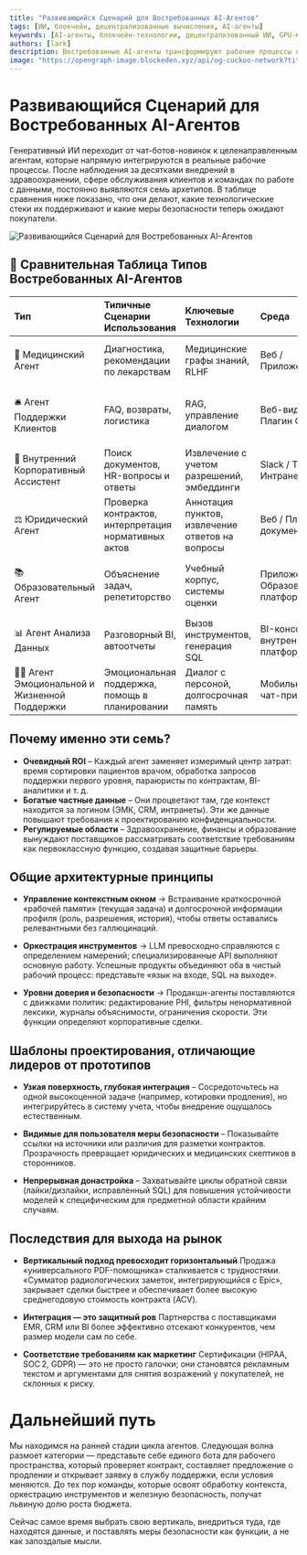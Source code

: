 ```yaml
---
title: "Развивающийся Сценарий для Востребованных AI-Агентов"
tags: [ИИ, блокчейн, децентрализованные вычисления, AI-агенты]
keywords: [AI-агенты, блокчейн-технологии, децентрализованный ИИ, GPU-майнинг, AI-инфраструктура]
authors: [lark]
description: Востребованные AI-агенты трансформируют рабочие процессы в таких отраслях, как здравоохранение и поддержка клиентов. В этой статье описаны семь ключевых архетипов AI-агентов, их технологии и меры безопасности, необходимые для обеспечения соответствия требованиям и доверия.
image: "https://opengraph-image.blockeden.xyz/api/og-cuckoo-network?title=Развивающийся%20Сценарий%20для%20Востребованных%20AI-Агентов"
---
```


# Развивающийся Сценарий для Востребованных AI-Агентов

Генеративный ИИ переходит от чат-ботов-новинок к целенаправленным агентам, которые напрямую интегрируются в реальные рабочие процессы. После наблюдения за десятками внедрений в здравоохранении, сфере обслуживания клиентов и командах по работе с данными, постоянно выявляются семь архетипов. В таблице сравнения ниже показано, что они делают, какие технологические стеки их поддерживают и какие меры безопасности теперь ожидают покупатели.

![Развивающийся Сценарий для Востребованных AI-Агентов](https://opengraph-image.blockeden.xyz/api/og-cuckoo-network?title=Развивающийся%20Сценарий%20для%20Востребованных%20AI-Агентов)

## 🔧 Сравнительная Таблица Типов Востребованных AI-Агентов

| Тип                              | Типичные Сценарии Использования            | Ключевые Технологии                      | Среда                          | Контекст                                  | Инструменты                      | Безопасность                           | Репрезентативные Проекты |
| :------------------------------- | :----------------------------------------- | :--------------------------------------- | :----------------------------- | :---------------------------------------- | :------------------------------- | :------------------------------------- | :----------------------- |
| 🏥 Медицинский Агент             | Диагностика, рекомендации по лекарствам    | Медицинские графы знаний, RLHF           | Веб / Приложение / API         | Многоэтапные консультации, медицинские записи | Медицинские рекомендации, API лекарств | HIPAA, анонимизация данных             | HealthGPT, K Health      |
| 🛎 Агент Поддержки Клиентов      | FAQ, возвраты, логистика                   | RAG, управление диалогом                 | Веб-виджет / Плагин CRM        | История запросов пользователя, состояние беседы | База данных FAQ, система тикетов | Журналы аудита, фильтрация конфиденциальных терминов | Intercom, LangChain      |
| 🏢 Внутренний Корпоративный Ассистент | Поиск документов, HR-вопросы и ответы      | Извлечение с учетом разрешений, эмбеддинги | Slack / Teams / Интранет       | Идентификация входа, RBAC                 | Google Drive, Notion, Confluence | SSO, изоляция разрешений               | Glean, GPT + Notion      |
| ⚖️ Юридический Агент             | Проверка контрактов, интерпретация нормативных актов | Аннотация пунктов, извлечение ответов на вопросы | Веб / Плагин для документов    | Текущий контракт, история сравнений       | Юридическая база данных, инструменты OCR | Анонимизация контрактов, журналы аудита | Harvey, Klarity          |
| 📚 Образовательный Агент         | Объяснение задач, репетиторство            | Учебный корпус, системы оценки           | Приложение / Образовательные платформы | Профиль студента, текущие концепции       | Инструменты для викторин, генератор домашних заданий | Соответствие требованиям по данным детей, фильтры предвзятости | Khanmigo, Zhipu          |
| 📊 Агент Анализа Данных          | Разговорный BI, автоотчеты                 | Вызов инструментов, генерация SQL        | BI-консоль / внутренняя платформа | Разрешения пользователя, схема            | SQL-движок, модули диаграмм      | ACL данных, маскирование полей         | Seek AI, Recast          |
| 🧑‍🍳 Агент Эмоциональной и Жизненной Поддержки | Эмоциональная поддержка, помощь в планировании | Диалог с персоной, долгосрочная память   | Мобильные, веб, чат-приложения | Профиль пользователя, ежедневный чат      | Календарь, Карты, API музыки     | Фильтры чувствительности, отчетность о злоупотреблениях | Replika, MindPal         |

## Почему именно эти семь?

*   **Очевидный ROI** – Каждый агент заменяет измеримый центр затрат: время сортировки пациентов врачом, обработка запросов поддержки первого уровня, параюристы по контрактам, BI-аналитики и т. д.
*   **Богатые частные данные** – Они процветают там, где контекст находится за логином (ЭМК, CRM, интранеты). Эти же данные повышают требования к проектированию конфиденциальности.
*   **Регулируемые области** – Здравоохранение, финансы и образование вынуждают поставщиков рассматривать соответствие требованиям как первоклассную функцию, создавая защитные барьеры.

## Общие архитектурные принципы

*   **Управление контекстным окном**
    → Встраивание краткосрочной «рабочей памяти» (текущая задача) и долгосрочной информации профиля (роль, разрешения, история), чтобы ответы оставались релевантными без галлюцинаций.

*   **Оркестрация инструментов**
    → LLM превосходно справляются с определением намерений; специализированные API выполняют основную работу. Успешные продукты объединяют оба в чистый рабочий процесс: представьте «язык на входе, SQL на выходе».

*   **Уровни доверия и безопасности**
    → Продакшн-агенты поставляются с движками политик: редактирование PHI, фильтры ненормативной лексики, журналы объяснимости, ограничения скорости. Эти функции определяют корпоративные сделки.

## Шаблоны проектирования, отличающие лидеров от прототипов

*   **Узкая поверхность, глубокая интеграция**
    – Сосредоточьтесь на одной высокоценной задаче (например, котировки продления), но интегрируйтесь в систему учета, чтобы внедрение ощущалось естественным.

*   **Видимые для пользователя меры безопасности**
    – Показывайте ссылки на источники или различия для разметки контрактов. Прозрачность превращает юридических и медицинских скептиков в сторонников.

*   **Непрерывная донастройка**
    – Захватывайте циклы обратной связи (лайки/дизлайки, исправленный SQL) для повышения устойчивости моделей к специфическим для предметной области крайним случаям.

## Последствия для выхода на рынок

*   **Вертикальный подход превосходит горизонтальный**
    Продажа «универсального PDF-помощника» сталкивается с трудностями. «Сумматор радиологических заметок, интегрирующийся с Epic», закрывает сделки быстрее и обеспечивает более высокую среднегодовую стоимость контракта (ACV).

*   **Интеграция — это защитный ров**
    Партнерства с поставщиками EMR, CRM или BI более эффективно отсекают конкурентов, чем размер модели сам по себе.

*   **Соответствие требованиям как маркетинг**
    Сертификации (HIPAA, SOC 2, GDPR) — это не просто галочки; они становятся рекламным текстом и аргументами для снятия возражений у покупателей, не склонных к риску.

# Дальнейший путь

Мы находимся на ранней стадии цикла агентов. Следующая волна размоет категории — представьте себе единого бота для рабочего пространства, который проверяет контракт, составляет предложение о продлении и открывает заявку в службу поддержки, если условия меняются. До тех пор команды, которые освоят обработку контекста, оркестрацию инструментов и железную безопасность, получат львиную долю роста бюджета.

Сейчас самое время выбрать свою вертикаль, внедриться туда, где находятся данные, и поставлять меры безопасности как функции, а не как запоздалые мысли.